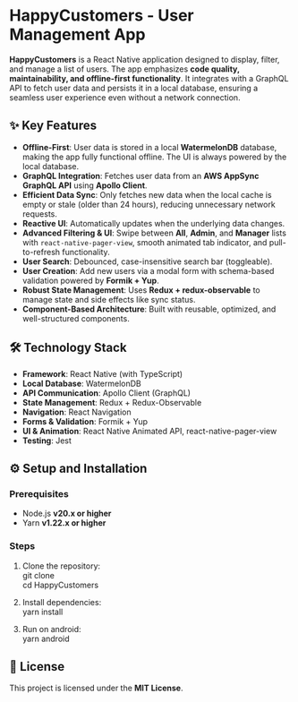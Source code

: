 # HappyCustomers - User Management App

**HappyCustomers** is a React Native application designed to display, filter, and manage a list of users. The app emphasizes **code quality, maintainability, and offline-first functionality**. It integrates with a GraphQL API to fetch user data and persists it in a local database, ensuring a seamless user experience even without a network connection.

## ✨ Key Features
- **Offline-First**: User data is stored in a local **WatermelonDB** database, making the app fully functional offline. The UI is always powered by the local database.  
- **GraphQL Integration**: Fetches user data from an **AWS AppSync GraphQL API** using **Apollo Client**.  
- **Efficient Data Sync**: Only fetches new data when the local cache is empty or stale (older than 24 hours), reducing unnecessary network requests.  
- **Reactive UI**: Automatically updates when the underlying data changes.  
- **Advanced Filtering & UI**: Swipe between **All**, **Admin**, and **Manager** lists with `react-native-pager-view`, smooth animated tab indicator, and pull-to-refresh functionality.  
- **User Search**: Debounced, case-insensitive search bar (toggleable).  
- **User Creation**: Add new users via a modal form with schema-based validation powered by **Formik + Yup**.  
- **Robust State Management**: Uses **Redux + redux-observable** to manage state and side effects like sync status.  
- **Component-Based Architecture**: Built with reusable, optimized, and well-structured components.  

## 🛠️ Technology Stack
- **Framework**: React Native (with TypeScript)  
- **Local Database**: WatermelonDB  
- **API Communication**: Apollo Client (GraphQL)  
- **State Management**: Redux + Redux-Observable  
- **Navigation**: React Navigation  
- **Forms & Validation**: Formik + Yup  
- **UI & Animation**: React Native Animated API, react-native-pager-view  
- **Testing**: Jest  

## ⚙️ Setup and Installation

### Prerequisites
- Node.js **v20.x or higher**  
- Yarn **v1.22.x or higher**    

### Steps
1. Clone the repository:  
   git clone <your-repository-url>  
   cd HappyCustomers  

2. Install dependencies:  
   yarn install  

3. Run on android:  
   yarn android
 

## 📄 License
This project is licensed under the **MIT License**.  
